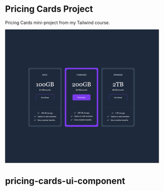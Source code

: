 # Pricing Cards Project

Pricing Cards mini-project from my Tailwind course.

![Alt text](images/pricing-cards.png)
# pricing-cards-ui-component
